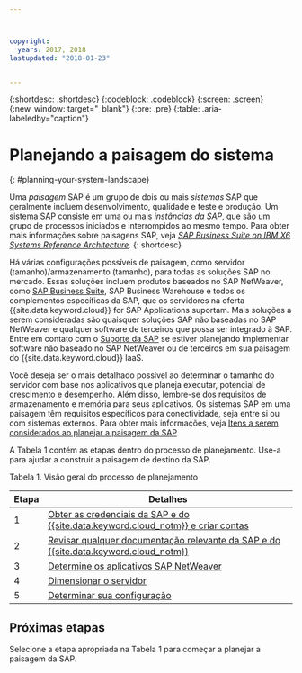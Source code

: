 ```yaml
---



copyright:
  years: 2017, 2018
lastupdated: "2018-01-23"


---
```


{:shortdesc: .shortdesc}
{:codeblock: .codeblock}
{:screen: .screen}
{:new_window: target="_blank"}
{:pre: .pre}
{:table: .aria-labeledby="caption"}

# Planejando a paisagem do sistema
{: #planning-your-system-landscape}

Uma *paisagem* SAP é um grupo de dois ou mais *sistemas* SAP que geralmente incluem desenvolvimento, qualidade e teste e produção. Um sistema SAP consiste em uma ou mais *instâncias da SAP*, que são um grupo de processos iniciados e interrompidos ao mesmo tempo. Para obter mais informações sobre paisagens SAP, veja [*SAP Business Suite on IBM X6 Systems Reference Architecture*](https://lenovopress.com/redp5073.pdf).
{: shortdesc}

Há várias configurações possíveis de paisagem, como servidor (tamanho)/armazenamento (tamanho), para todas as soluções SAP no mercado. Essas soluções incluem produtos baseados no SAP NetWeaver, como [SAP Business Suite](https://open.sap.com/courses/suitehana1), SAP Business Warehouse e todos os complementos específicas da SAP, que os servidores na oferta {{site.data.keyword.cloud}} for SAP Applications suportam. Mais soluções a serem consideradas são quaisquer soluções SAP não baseadas no SAP NetWeaver e qualquer software de terceiros que possa ser integrado à SAP. Entre em contato com o [Suporte da SAP](https://support.sap.com/en/index.html) se estiver planejando implementar software não baseado no SAP NetWeaver ou de terceiros em sua paisagem do {{site.data.keyword.cloud}} IaaS.

Você deseja ser o mais detalhado possível ao determinar o tamanho do servidor com base nos aplicativos que planeja executar, potencial de crescimento e desempenho. Além disso, lembre-se dos requisitos de armazenamento e memória para seus aplicativos. Os sistemas SAP em uma paisagem têm requisitos específicos para conectividade, seja entre si ou com sistemas externos. Para obter mais informações, veja [Itens a serem considerados ao planejar a paisagem da SAP](/docs/infrastructure/sap-netweaver/sap-considerations.html).

A Tabela 1 contém as etapas dentro do processo de planejamento. Use-a para ajudar a construir a paisagem de destino da SAP.

Tabela 1. Visão geral do processo de planejamento

| Etapa | Detalhes |
| --- | --- |
| 1 | [Obter as credenciais da SAP e do {{site.data.keyword.cloud_notm}} e criar contas](/docs/infrastructure/sap-netweaver/sap-get-credentials.html) |
| 2 | [Revisar qualquer documentação relevante da SAP e do {{site.data.keyword.cloud_notm}}](/docs/infrastructure/sap-netweaver/sap-review-doc.html) |
| 3 | [Determine os aplicativos SAP NetWeaver](sap-determine-apps.html) |
| 4 | [Dimensionar o servidor](/docs/infrastructure/sap-netweaver/sap-size-server.html) |
| 5 | [Determinar sua configuração](/docs/infrastructure/sap-netweaver/sap-determine-configuration.html) |

## Próximas etapas

Selecione a etapa apropriada na Tabela 1 para começar a planejar a paisagem da SAP.

